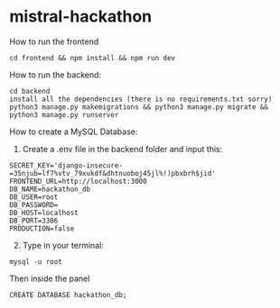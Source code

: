# mistral-hackathon

How to run the frontend
```
cd frontend && npm install && npm run dev
```

How to run the backend:
```
cd backend
install all the dependencies (there is no requirements.txt sorry)
python3 manage.py makemigrations && python3 manage.py migrate && python3 manage.py runserver
```

How to create a MySQL Database:
1. Create a .env file in the backend folder and input this:
```
SECRET_KEY='django-insecure-=35njub=lf7%vtv_79xukdf&dhtnuoboj45jl%!)pbxbrh$jid'
FRONTEND_URL=http://localhost:3000
DB_NAME=hackathon_db
DB_USER=root
DB_PASSWORD=
DB_HOST=localhost
DB_PORT=3306
PRODUCTION=false
```
2. Type in your terminal:
```
mysql -u root
```
Then inside the panel
```
CREATE DATABASE hackathon_db;

